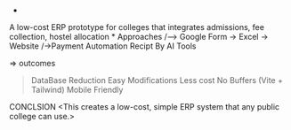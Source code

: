*
A low-cost ERP prototype for colleges that integrates admissions, fee collection, hostel allocation
*
Approaches
/--> Google Form -> Excel ->  Website 
/->Payment Automation Recipt By AI Tools 



=> outcomes
>DataBase Reduction
>Easy Modifications
>Less cost
>No Buffers (Vite  + Tailwind)
>Mobile Friendly



CONCLSION 
<This creates a low-cost, simple ERP system that any public college can use.>